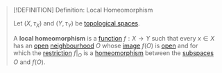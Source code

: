 >[!DEFINITION] Definition: Local Homeomorphism
>
>Let $(X, \tau_X)$ and $(Y,\tau_Y)$ be [topological spaces](../../Topological%20Spaces/Topological%20Space.md).
>
>A **local homeomorphism** is a [function](../../../Analysis/Functions/index.md) $f: X \to Y$ such that every $x \in X$ has an [open](../../Topological%20Spaces/Open%20Subset.md) [neighbourhood](../../Topological%20Spaces/Neighbourhoods.md) $O$ whose [image](../../../Analysis/Functions/index.md) $f(O)$ is [open](../../Topological%20Spaces/Open%20Subset.md) and for which the [restriction](../../../Analysis/Functions/Restriction.md) $f\big|_O$ is a [homeomorphism](Homeomorphism.md) between the [subspaces](../../Subspaces/Topological%20Subspace.md) $O$ and $f(O)$.
>